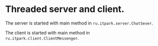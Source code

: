 # Threaded server and client. 

The server is started with main method in `ru.itpark.server.ChatSever`.

The client is started with main method in `ru.itpark.client.ClientMessenger`.